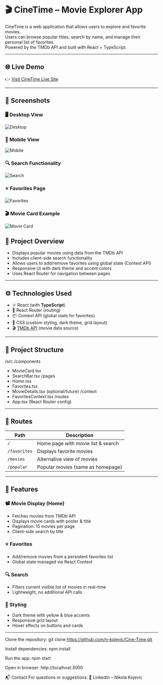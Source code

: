 # 🎬 CineTime – Movie Explorer App

CineTime is a web application that allows users to explore and favorite movies.  
Users can browse popular titles, search by name, and manage their personal list of favorites.  
Powered by the TMDb API and built with React + TypeScript.

---

## 🌐 Live Demo  
👉 [Visit CineTime Live Site](https://cinetimenk.netlify.app/)

---

## 📸 Screenshots

### 🖥️ Desktop View  
![Desktop](https://raw.githubusercontent.com/n-kojevic/Cine-Time/main/assets/cinetime-desktop.png)

### 📱 Mobile View  
![Mobile](https://raw.githubusercontent.com/n-kojevic/Cine-Time/main/assets/cinetime-mobile.png)

### 🔍 Search Functionality  
![Search](https://raw.githubusercontent.com/n-kojevic/Cine-Time/main/assets/cinetime-search.png)

### ⭐ Favorites Page  
![Favorites](https://raw.githubusercontent.com/n-kojevic/Cine-Time/main/assets/cinetime-favorites.png)

### 🎬 Movie Card Example  
![Movie Card](https://raw.githubusercontent.com/n-kojevic/Cine-Time/main/assets/cinetime-moviecard.png)



## 📌 Project Overview

- Displays popular movies using data from the TMDb API  
- Includes client-side search functionality  
- Allows users to add/remove favorites using global state (Context API)  
- Responsive UI with dark theme and accent colors  
- Uses React Router for navigation between pages

---

## ⚙️ Technologies Used

- ⚛️ React (with **TypeScript**)  
- 🧭 React Router (routing)  
- 📦 Context API (global state for favorites)  
- 🎨 CSS (custom styling, dark theme, grid layout)  
- 🎬 [TMDb API](https://www.themoviedb.org/documentation/api) (movie data source)

---

## 🧩 Project Structure

/src
/components
- MovieCard.tsx
- SearchBar.tsx
/pages
- Home.tsx
- Favorites.tsx
- MovieDetails.tsx (optional/future)
/context
- FavoritesContext.tsx
/routes
- App.tsx (React Router config)

  
---

## 📂 Routes

| Path             | Description                           |
|------------------|---------------------------------------|
| `/`              | Home page with movie list & search    |
| `/favorites`     | Displays favorite movies              |
| `/movies`        | Alternative view of movies            |
| `/popular`       | Popular movies (same as homepage)     |

---

## 🎯 Features

### 📽️ Movie Display (Home)
- Fetches movies from TMDb API  
- Displays movie cards with poster & title  
- Pagination: 15 movies per page  
- Client-side search by title

### ⭐ Favorites
- Add/remove movies from a persistent favorites list  
- Global state managed via React Context

### 🔍 Search
- Filters current visible list of movies in real-time  
- Lightweight, no additional API calls

### 💅 Styling
- Dark theme with yellow & blue accents  
- Responsive grid layout  
- Hover effects on buttons and cards

---

Clone the repository:
git clone https://github.com/n-kojevic/Cine-Time.git

Install dependencies:
npm install

Run the app:
npm start

Open in browser:
http://localhost:3000

📬 Contact
For questions or suggestions:
📧 LinkedIn – Nikola Kojevic
